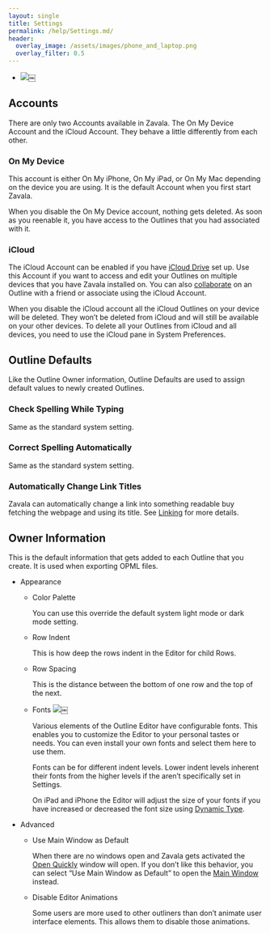 ```yaml
---
layout: single
title: Settings
permalink: /help/Settings.md/
header:
  overlay_image: /assets/images/phone_and_laptop.png
  overlay_filter: 0.5
---
```



* ![](/assets/images/help/DFF37EFA-C57B-47F9-8FE2-74AF4EB5522C.png)￼

## Accounts

There are only two Accounts available in Zavala. The On My Device Account and the iCloud Account. They behave a little differently from each other.

### On My Device

This account is either On My iPhone, On My iPad, or On My Mac depending on the device you are using. It is the default Account when you first start Zavala.

When you disable the On My Device account, nothing gets deleted. As soon as you reenable it, you have access to the Outlines that you had associated with it.

### iCloud

The iCloud Account can be enabled if you have [iCloud Drive](https://support.apple.com/en-us/HT204025) set up. Use this Account if you want to access and edit your Outlines on multiple devices that you have Zavala installed on. You can also [collaborate](Collaborating_on_an_Outline.md) on an Outline with a friend or associate using the iCloud Account.

When you disable the iCloud account all the iCloud Outlines on your device will be deleted. They won’t be deleted from iCloud and will still be available on your other devices. To delete all your Outlines from iCloud and all devices, you need to use the iCloud pane in System Preferences.

## Outline Defaults

Like the Outline Owner information, Outline Defaults are used to assign default values to newly created Outlines.

### Check Spelling While Typing

Same as the standard system setting.

### Correct Spelling Automatically

Same as the standard system setting.

### Automatically Change Link Titles

Zavala can automatically change a link into something readable buy fetching the webpage and using its title. See [Linking](Linking.md) for more details.

## Owner Information

This is the default information that gets added to each Outline that you create. It is used when exporting OPML files.

* Appearance
	* Color Palette

	  You can use this override the default system light mode or dark mode setting.


	* Row Indent

	  This is how deep the rows indent in the Editor for child Rows.


	* Row Spacing

	  This is the distance between the bottom of one row and the top of the next.


	* Fonts
![](/assets/images/help/1478E827-B8B9-4415-8E06-31676BFAC95F.png)￼

	  Various elements of the Outline Editor have configurable fonts. This enables you to customize the Editor to your personal tastes or needs. You can even install your own fonts and select them here to use them.

	  Fonts can be for different indent levels. Lower indent levels inherent their fonts from the higher levels if the aren’t specifically set in Settings.

	  On iPad and iPhone the Editor will adjust the size of your fonts if you have increased or decreased the font size using [Dynamic Type](https://support.apple.com/en-us/HT202828).


* Advanced
	* Use Main Window as Default

	  When there are no windows open and Zavala gets activated the [Open Quickly](Open_Quickly.md) window will open. If you don’t like this behavior, you can select “Use Main Window as Default” to open the [Main Window](Main_Window.md) instead.


	* Disable Editor Animations

	  Some users are more used to other outliners than don’t animate user interface elements. This allows them to disable those animations.

